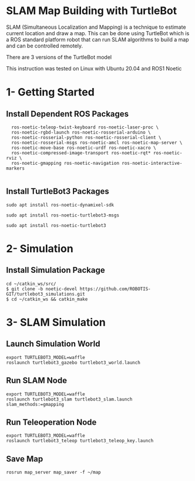 # SLAM Map Building with TurtleBot
SLAM (Simultaneous Localization and Mapping) is a technique to estimate current location and draw a map. This can be done using TurtleBot which is a ROS standard platform robot that can run SLAM algorithms to build a map and can be controlled remotely.

There are 3 versions of the TurtleBot model

This instruction was tested on Linux with Ubuntu 20.04 and ROS1 Noetic
# 1- Getting Started
## Install Dependent ROS Packages
```sudo apt-get install ros-noetic-joy ros-noetic-teleop-twist-joy \
  ros-noetic-teleop-twist-keyboard ros-noetic-laser-proc \
  ros-noetic-rgbd-launch ros-noetic-rosserial-arduino \
  ros-noetic-rosserial-python ros-noetic-rosserial-client \
  ros-noetic-rosserial-msgs ros-noetic-amcl ros-noetic-map-server \
  ros-noetic-move-base ros-noetic-urdf ros-noetic-xacro \
  ros-noetic-compressed-image-transport ros-noetic-rqt* ros-noetic-rviz \
  ros-noetic-gmapping ros-noetic-navigation ros-noetic-interactive-markers
  
 ```
 ## Install TurtleBot3 Packages
``` 
sudo apt install ros-noetic-dynamixel-sdk
```
``` 
sudo apt install ros-noetic-turtlebot3-msgs
```
``` 
sudo apt install ros-noetic-turtlebot3
```
# 2- Simulation
## Install Simulation Package
```
cd ~/catkin_ws/src/
$ git clone -b noetic-devel https://github.com/ROBOTIS-GIT/turtlebot3_simulations.git
$ cd ~/catkin_ws && catkin_make
```
# 3- SLAM Simulation
## Launch Simulation World
```
export TURTLEBOT3_MODEL=waffle
roslaunch turtlebot3_gazebo turtlebot3_world.launch
```
## Run SLAM Node
```
export TURTLEBOT3_MODEL=waffle
roslaunch turtlebot3_slam turtlebot3_slam.launch slam_methods:=gmapping
```
## Run Teleoperation Node
```
export TURTLEBOT3_MODEL=waffle
roslaunch turtlebot3_teleop turtlebot3_teleop_key.launch
```
## Save Map
```
rosrun map_server map_saver -f ~/map
```









